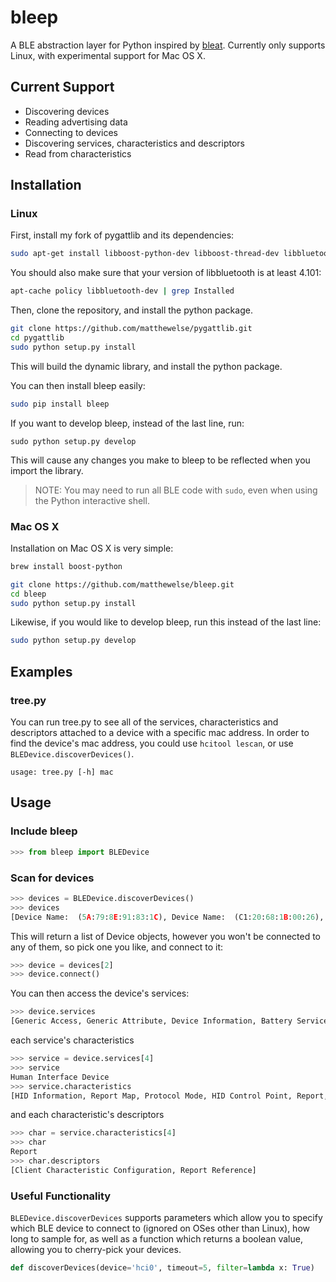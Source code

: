 # bleep

A BLE abstraction layer for Python inspired by [bleat](https://github.com/thegecko/bleat). Currently only supports Linux, with experimental support for Mac OS X.

## Current Support

* Discovering devices
* Reading advertising data
* Connecting to devices
* Discovering services, characteristics and descriptors
* Read from characteristics

## Installation

### Linux

First, install my fork of pygattlib and its dependencies:

```bash
sudo apt-get install libboost-python-dev libboost-thread-dev libbluetooth-dev libglib2.0-dev python-dev
```

You should also make sure that your version of libbluetooth is at least 4.101:

```bash
apt-cache policy libbluetooth-dev | grep Installed
```

Then, clone the repository, and install the python package.

```bash
git clone https://github.com/matthewelse/pygattlib.git
cd pygattlib
sudo python setup.py install
```

This will build the dynamic library, and install the python package.

You can then install bleep easily:

```bash
sudo pip install bleep
```

If you want to develop bleep, instead of the last line, run:

```
sudo python setup.py develop
```

This will cause any changes you make to bleep to be reflected when you import the library.

> NOTE: You may need to run all BLE code with `sudo`, even when using the Python interactive shell.

### Mac OS X

Installation on Mac OS X is very simple:

```bash
brew install boost-python

git clone https://github.com/matthewelse/bleep.git
cd bleep
sudo python setup.py install
```

Likewise, if you would like to develop bleep, run this instead of the last line:

```bash
sudo python setup.py develop
```

## Examples

### tree.py

You can run tree.py to see all of the services, characteristics and descriptors attached to a device with a specific mac address. In order to find the device's mac address, you could use `hcitool lescan`, or use `BLEDevice.discoverDevices()`.

```
usage: tree.py [-h] mac
```

## Usage

### Include bleep

```python
>>> from bleep import BLEDevice
```

### Scan for devices

```python
>>> devices = BLEDevice.discoverDevices()
>>> devices
[Device Name:  (5A:79:8E:91:83:1C), Device Name:  (C1:20:68:1B:00:26), Device Name: BLE Keyboard (C9:E8:56:3B:4D:B1), Device Name:  (4C:25:F5:C2:E6:61), Device Name:  (60:03:08:B2:47:F1), Device Name:  (C1:62:3A:1D:00:14)]
```

This will return a list of Device objects, however you won't be connected to any of them, so pick one you like, and connect to it:

```python
>>> device = devices[2]
>>> device.connect()
```

You can then access the device's services:

```python
>>> device.services
[Generic Access, Generic Attribute, Device Information, Battery Service, Human Interface Device]
```

each service's characteristics

```python
>>> service = device.services[4]
>>> service
Human Interface Device
>>> service.characteristics
[HID Information, Report Map, Protocol Mode, HID Control Point, Report, Report]
```

and each characteristic's descriptors

```python
>>> char = service.characteristics[4]
>>> char
Report
>>> char.descriptors
[Client Characteristic Configuration, Report Reference]
```

### Useful Functionality

`BLEDevice.discoverDevices` supports parameters which allow you to specify which BLE device to connect to (ignored on OSes other than Linux), how long to sample for, as well as a function which returns a boolean value, allowing you to cherry-pick your devices.

```python
def discoverDevices(device='hci0', timeout=5, filter=lambda x: True)
```
